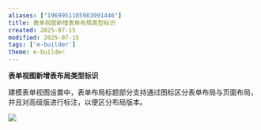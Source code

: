 ```yaml
---
aliases: ["1969951105983991446"]
title: 表单视图新增表单布局类型标识
created: 2025-07-15
modified: 2025-07-15
tags: ['e-builder']
theme: e-builder
---
```


**表单视图新增表布局类型标识**

建模表单视图设置中，表单布局标题部分支持通过图标区分表单布局与页面布局，并且对高级版进行标注，以便区分布局版本。

![](56d58f6c87dd28237b24b9bd5f5654ee.jpg)